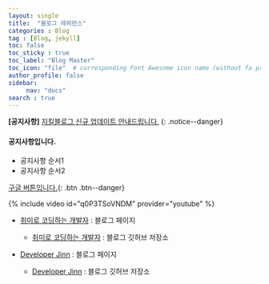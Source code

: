 ```yaml
---
layout: single
title:  "블로그 레퍼런스"
categories : Blog
tag : [Blog, jekyll]
toc: false
toc_sticky : true
toc_label: "Blog Master"
toc_icon: "file"  # corresponding Font Awesome icon name (without fa prefix)
author_profile: false
sidebar: 
     nav: "docs"
search : true
---
```


**[공지사항]** [지킬블로그 신규 업데이트 안내드립니다.](https://github.com/countifs?tab=repositories)
{: .notice--danger}

<div class = "notice--success">
<h4>공지사항입니다.</h4>
<ul>
      <li>공지사항 순서1 </li>
      <li>공지사항 순서2 </li>
      
</ul>
</div>

[구글 버튼입니다.](https://google.com){: .btn .btn--danger}

{% include video id="q0P3TSoVNDM" provider="youtube" %}


- [취미로 코딩하는 개발자](https://devinlife.com/howto/) : 블로그 페이지
  - [취미로 코딩하는 개발자](https://github.com/devinlife/devinlife.github.io) : 블로그 깃허브 저장소

- [Developer Jinn](https://codebaragi23.github.io/) : 블로그 페이지
  - [Developer Jinn](https://github.com/codebaragi23/codebaragi23.github.io) : 블로그 깃허브 저장소